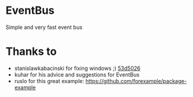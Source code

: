 # EventBus
Simple and very fast event bus

# Thanks to

- stanislawkabacinski for fixing windows ;) [53d5026](https://github.com/gelldur/EventBus/commit/53d5026cad24810e82cd8d4a43d58cbfe329c502)
- kuhar for his advice and suggestions for EventBus
- ruslo for this great example: https://github.com/forexample/package-example
